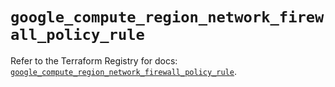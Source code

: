 # `google_compute_region_network_firewall_policy_rule`

Refer to the Terraform Registry for docs: [`google_compute_region_network_firewall_policy_rule`](https://registry.terraform.io/providers/hashicorp/google/6.5.0/docs/resources/compute_region_network_firewall_policy_rule).
